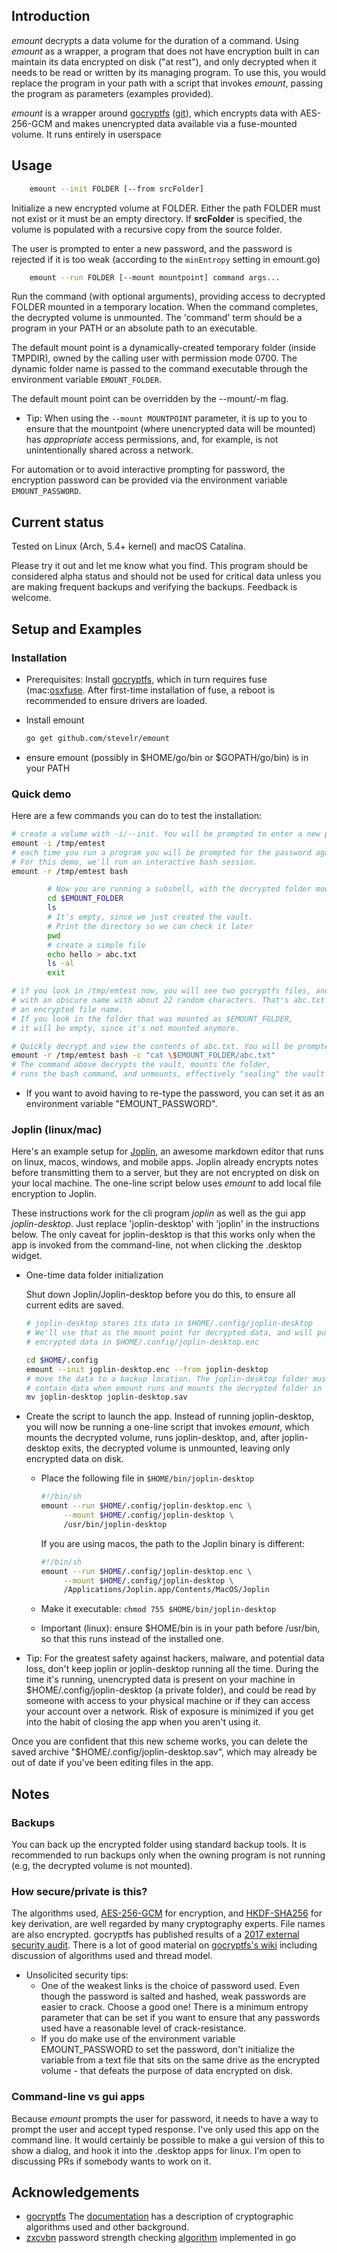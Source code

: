 ## Introduction

_emount_ decrypts a data volume for the duration of a command. Using _emount_ as a wrapper, a program that does not have encryption built in can maintain its data encrypted on disk ("at rest"), and only decrypted when it needs to be read or written by its managing program. To use this, you would replace the program in your path with a script that invokes _emount_, passing the program as parameters (examples provided).

_emount_ is a wrapper around [gocryptfs](https://nuetzlich.net/gocryptfs/) ([git](https://github.com/rfjakob/gocryptfs)), which encrypts data with AES-256-GCM and makes unencrypted data available via a fuse-mounted volume. It runs entirely in userspace

## Usage

```sh
    emount --init FOLDER [--from srcFolder]
```

Initialize a new encrypted volume at FOLDER. Either the path FOLDER must not exist or it must be an empty directory. If __srcFolder__ is specified, the volume is populated with a recursive copy from the source folder.

The user is prompted to enter a new password, and the password is rejected if it is too weak (according to the `minEntropy` setting in emount.go)

```sh
    emount --run FOLDER [--mount mountpoint] command args...
```

Run the command (with optional arguments), providing access to decrypted FOLDER mounted in a temporary location. When the command completes, the decrypted volume is unmounted. The 'command' term should be a program in your PATH or an absolute path to an executable.

The default mount point is a dynamically-created temporary folder (inside TMPDIR), owned by the calling user with permission mode 0700. The dynamic folder name is passed to the command executable through the environment variable `EMOUNT_FOLDER`.

The default mount point can be overridden by the --mount/-m flag.

- Tip: When using the `--mount MOUNTPOINT` parameter, it is up to you to ensure that the mountpoint (where unencrypted data will be mounted) has _appropriate_ access permissions, and, for example, is not unintentionally shared across a network.

For automation or to avoid interactive prompting for password, the encryption password can be provided via the environment variable `EMOUNT_PASSWORD`.

## Current status

Tested on Linux (Arch, 5.4+ kernel) and macOS Catalina.

Please try it out and let me know what you find. This program should be considered alpha status and should not be used for critical data unless you are making frequent backups and verifying the backups. Feedback is welcome.

## Setup and Examples

### Installation

- Prerequisites: Install [gocryptfs](https://github.com/rfjakob/gocryptfs), which in turn requires fuse (mac:[osxfuse](https://osxfuse.github.io/). After first-time installation of fuse, a reboot is recommended to ensure drivers are loaded.
- Install emount

    ```sh
    go get github.com/stevelr/emount
    ```

- ensure emount (possibly in $HOME/go/bin or $GOPATH/go/bin) is in your PATH

### Quick demo

Here are a few commands you can do to test the installation:

```sh
# create a volume with -i/--init. You will be prompted to enter a new password
emount -i /tmp/emtest
# each time you run a program you will be prompted for the password again.
# For this demo, we'll run an interactive bash session.
emount -r /tmp/emtest bash

        # Now you are running a subshell, with the decrypted folder mounted at:
        cd $EMOUNT_FOLDER
        ls
        # It's empty, since we just created the vault.
        # Print the directory so we can check it later
        pwd
        # create a simple file
        echo hello > abc.txt
        ls -al
        exit

# if you look in /tmp/emtest now, you will see two gocryptfs files, and one more
# with an obscure name with about 22 random characters. That's abc.txt with
# an encrypted file name.
# If you look in the folder that was mounted as $EMOUNT_FOLDER,
# it will be empty, since it's not mounted anymore.

# Quickly decrypt and view the contents of abc.txt. You will be prompted for password
emount -r /tmp/emtest bash -c "cat \$EMOUNT_FOLDER/abc.txt"
# The command above decrypts the vault, mounts the folder,
# runs the bash command, and unmounts, effectively "sealing" the vault again.
```

- If you want to avoid having to re-type the password, you can set it as an environment variable "EMOUNT_PASSWORD".

### Joplin (linux/mac)

Here's an example setup for [Joplin](https://joplinapp.org/), an awesome markdown editor that runs on linux, macos, windows, and mobile apps. Joplin already encrypts notes before transmitting them to a server, but they are not encrypted on disk on your local machine. The one-line script below uses _emount_ to add local file encryption to Joplin.

These instructions work for the cli program _joplin_ as well as the gui app _joplin-desktop_. Just replace 'joplin-desktop' with 'joplin' in the instructions below. The only caveat for joplin-desktop is that this works only when the app is invoked from the command-line, not when clicking the .desktop widget.

- One-time data folder initialization

  Shut down Joplin/Joplin-desktop before you do this, to ensure all current edits are saved.

    ```sh
    # joplin-desktop stores its data in $HOME/.config/joplin-desktop
    # We'll use that as the mount point for decrypted data, and will put
    # encrypted data in $HOME/.config/joplin-desktop.enc

    cd $HOME/.config
    emount --init joplin-desktop.enc --from joplin-desktop
    # move the data to a backup location. The joplin-desktop folder must not
    # contain data when emount runs and mounts the decrypted folder in that location.
    mv joplin-desktop joplin-desktop.sav
    ```

- Create the script to launch the app. Instead of running joplin-desktop, you will now be running a one-line script that invokes _emount_, which mounts the decrypted volume, runs joplin-desktop, and, after joplin-desktop exits, the decrypted volume is unmounted, leaving only encrypted data on disk.

  - Place the following file in `$HOME/bin/joplin-desktop`

    ```sh
    #!/bin/sh
    emount --run $HOME/.config/joplin-desktop.enc \
         --mount $HOME/.config/joplin-desktop \
         /usr/bin/joplin-desktop
    ```

    If you are using macos, the path to the Joplin binary is different:

    ```sh
    #!/bin/sh
    emount --run $HOME/.config/joplin-desktop.enc \
         --mount $HOME/.config/joplin-desktop \
         /Applications/Joplin.app/Contents/MacOS/Joplin
    ```

  - Make it executable: `chmod 755 $HOME/bin/joplin-desktop`
  - Important (linux): ensure $HOME/bin is in your path before /usr/bin, so that this runs instead of the installed one.

- Tip: For the greatest safety against hackers, malware, and potential data loss, don't keep joplin or joplin-desktop running all the time. During the time it's running, unencrypted data is present on your machine in $HOME/.config/joplin-desktop (a private folder), and could be read by someone with access to your physical machine or if they can access your account over a network. Risk of exposure is minimized if you get into the habit of closing the app when you aren't using it.

Once you are confident that this new scheme works, you can delete the saved archive "$HOME/.config/joplin-desktop.sav", which may already be out of date if you've been editing files in the app.

## Notes

### Backups

You can back up the encrypted folder using standard backup tools. It is recommended to run backups only when the owning program is not running (e.g, the decrypted volume is not mounted).

### How secure/private is this?

The algorithms used, [AES-256-GCM](https://en.wikipedia.org/wiki/Galois/Counter_Mode) for encryption, and [HKDF-SHA256](https://en.wikipedia.org/wiki/HKDF) for key derivation, are well regarded by many cryptography experts. File names are also encrypted. gocryptfs has published results of a [2017 external security audit](https://defuse.ca/audits/gocryptfs.htm). There is a lot of good material on [gocryptfs's wiki](https://nuetzlich.net/gocryptfs/) including discussion of algorithms used and thread model.

- Unsolicited security tips:
  - One of the weakest links is the choice of password used. Even though the password is salted and hashed, weak passwords are easier to crack. Choose a good one! There is a minimum entropy parameter that can be set if you want to ensure that any passwords used have a reasonable level of crack-resistance.
  - If you do make use of the environment variable EMOUNT_PASSWORD to set the password, don't initialize the variable from a text file that sits on the same drive as the encrypted volume - that defeats the purpose of data encrypted on disk.

### Command-line vs gui apps

Because _emount_ prompts the user for password, it needs to have a way to prompt the user and accept typed response. I've only used this app on the command line. It would certainly be possible to make a gui version of this to show a dialog, and hook it into the .desktop apps for linux. I'm open to discussing PRs if somebody wants to work on it.

## Acknowledgements

- [gocryptfs](https://github.com/rfjakob/gocryptfs) The [documentation](https://nuetzlich.net/gocryptfs/) has a description of cryptographic algorithms used and other background.
- [zxcvbn](https://github.com/nbutton23/zxcvbn-go) password strength checking [algorithm](https://github.com/dropbox/zxcvbn) implemented in go
